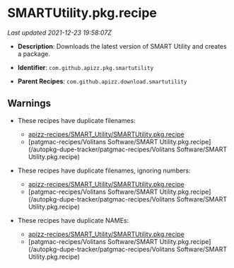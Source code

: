# SMARTUtility.pkg.recipe

_Last updated 2021-12-23 19:58:07Z_

- **Description**: Downloads the latest version of SMART Utility and creates a package.

- **Identifier**: `com.github.apizz.pkg.smartutility`

- **Parent Recipes**: `com.github.apizz.download.smartutility`

## Warnings

- These recipes have duplicate filenames:
    - [apizz-recipes/SMART_Utility/SMARTUtility.pkg.recipe](/autopkg-dupe-tracker/apizz-recipes/SMART_Utility/SMARTUtility.pkg.recipe)
    - [patgmac-recipes/Volitans Software/SMART Utility.pkg.recipe](/autopkg-dupe-tracker/patgmac-recipes/Volitans Software/SMART Utility.pkg.recipe)

- These recipes have duplicate filenames, ignoring numbers:
    - [apizz-recipes/SMART_Utility/SMARTUtility.pkg.recipe](/autopkg-dupe-tracker/apizz-recipes/SMART_Utility/SMARTUtility.pkg.recipe)
    - [patgmac-recipes/Volitans Software/SMART Utility.pkg.recipe](/autopkg-dupe-tracker/patgmac-recipes/Volitans Software/SMART Utility.pkg.recipe)

- These recipes have duplicate NAMEs:
    - [apizz-recipes/SMART_Utility/SMARTUtility.pkg.recipe](/autopkg-dupe-tracker/apizz-recipes/SMART_Utility/SMARTUtility.pkg.recipe)
    - [patgmac-recipes/Volitans Software/SMART Utility.pkg.recipe](/autopkg-dupe-tracker/patgmac-recipes/Volitans Software/SMART Utility.pkg.recipe)